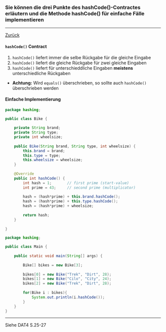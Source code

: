 ### Sie können die drei Punkte des hashCode()-Contractes erläutern und die Methode hashCode() für einfache Fälle implementieren

---

[Zurück](600vergleich.md)

#### ``hashCode()`` Contract

1. ``hashCode()`` liefert immer die selbe Rückgabe für die gleiche Eingabe
2. ``hashCode()`` liefert die gleiche Rückgabe für zwei gleiche Eingaben 
3. ``hashCode()`` liefert für unterschieddliche Eingaben **meistens**
unterschiedliche Rückgaben

* **Achtung:** Wird ``equals()`` überschrieben, so sollte auch
``hashCode()`` überschrieben werden

#### Einfache Implementierung

```java
package hashing;

public class Bike {
	
	private String brand;
	private String type;
	private int wheelsize;
	
	public Bike(String brand, String type, int wheelsize) {
		this.brand = brand;
		this.type = type;
		this.wheelsize = wheelsize;
	}
	
	@Override
	public int hashCode() {
		int hash = 1;		// first prime (start-value)
		int prime = 43;		// second prime (multiplicator)
		
		hash = (hash*prime) + this.brand.hashCode();
		hash = (hash*prime) + this.type.hashCode();
		hash = (hash*prime) + wheelsize;
	
		return hash;
	}
	
}
```

```java
package hashing;

public class Main {
	
	public static void main(String[] args) {
		
		Bike[] bikes = new Bike[3];
		
		bikes[0] = new Bike("Trek", "Dirt", 28);
		bikes[1] = new Bike("Cilo", "City", 24);
		bikes[2] = new Bike("Trek", "Dirt", 28);
		
		for(Bike i : bikes){
			System.out.println(i.hashCode());
		}
	}
}
```

---
Siehe DAT4 S.25-27
